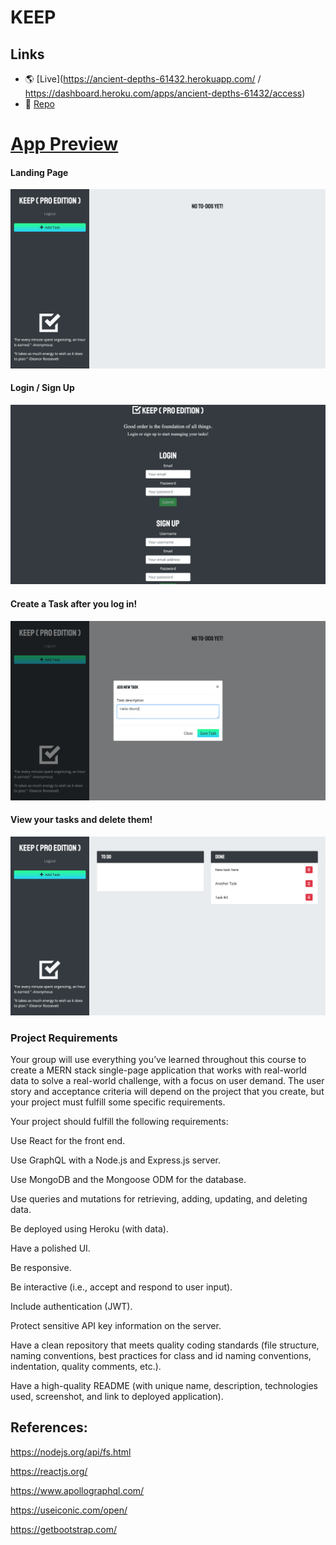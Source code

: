 # KEEP

## Links

- 🌎 [Live](https://ancient-depths-61432.herokuapp.com/ / https://dashboard.heroku.com/apps/ancient-depths-61432/access)
- 💾 [Repo](https://github.com/mkohn4/keep.git)

# <u> App Preview</u>

#### Landing Page

<img src="/assets/landing-page.png" alt="Landing Page" />

#### Login / Sign Up

<img src="/assets/login.png" alt="Login / Sign Up" />

#### Create a Task after you log in!

<img src="/assets/save.png" alt="Login / Sign Up" />

#### View your tasks and delete them!

<img src="/assets/saved.png" alt="Login / Sign Up" />

### Project Requirements

Your group will use everything you’ve learned throughout this course to create a MERN stack single-page application that works with real-world data to solve a real-world challenge, with a focus on user demand. The user story and acceptance criteria will depend on the project that you create, but your project must fulfill some specific requirements.

Your project should fulfill the following requirements:

Use React for the front end.

Use GraphQL with a Node.js and Express.js server.

Use MongoDB and the Mongoose ODM for the database.

Use queries and mutations for retrieving, adding, updating, and deleting data.

Be deployed using Heroku (with data).

Have a polished UI.

Be responsive.

Be interactive (i.e., accept and respond to user input).

Include authentication (JWT).

Protect sensitive API key information on the server.

Have a clean repository that meets quality coding standards (file structure, naming conventions, best practices for class and id naming conventions, indentation, quality comments, etc.).

Have a high-quality README (with unique name, description, technologies used, screenshot, and link to deployed application).



## References:

https://nodejs.org/api/fs.html

https://reactjs.org/

https://www.apollographql.com/

https://useiconic.com/open/

https://getbootstrap.com/
